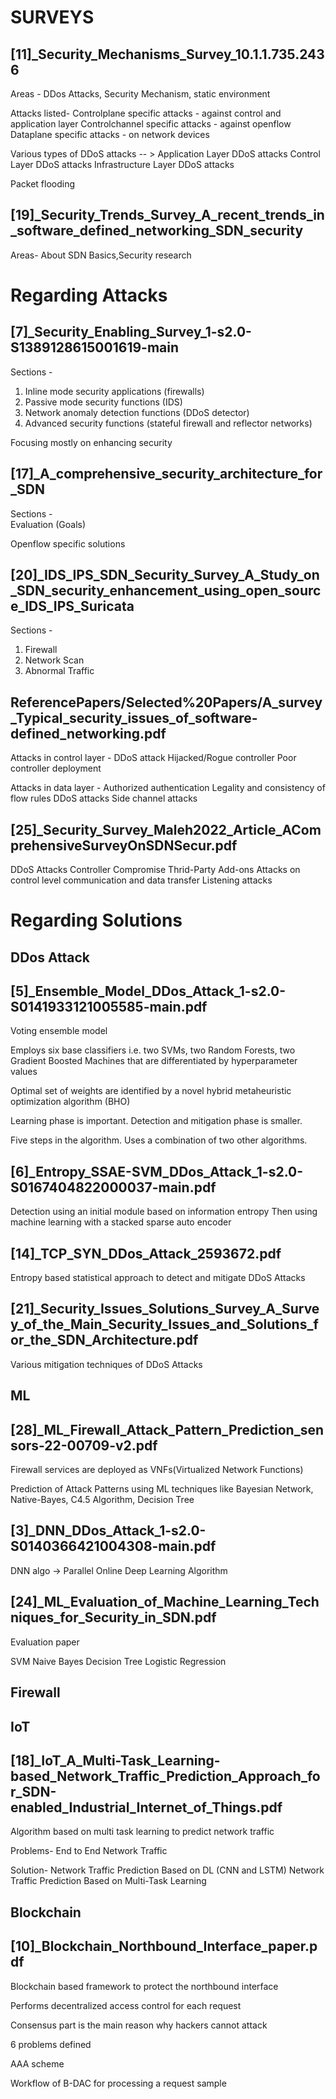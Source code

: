 
SURVEYS
===================================================================================

## \[11]\_Security_Mechanisms_Survey_10.1.1.735.2436 
Areas - DDos Attacks, Security Mechanism, static environment

Attacks listed-
Controlplane specific attacks - against control and application layer
Controlchannel specific attacks - against openflow
Dataplane specific attacks - on network devices

Various types of DDoS attacks -- >
Application Layer DDoS attacks
Control Layer DDoS attacks
Infrastructure Layer DDoS attacks

Packet flooding
 
## \[19]\_Security_Trends_Survey_A_recent_trends_in_software_defined_networking_SDN_security
Areas- About SDN Basics,Security research


Regarding Attacks
=====================================================================================

## \[7\]\_Security_Enabling_Survey_1-s2.0-S1389128615001619-main
Sections - <br>
1. Inline mode security applications (firewalls)
2. Passive mode security functions (IDS)
3. Network anomaly detection functions (DDoS detector)
4. Advanced security functions (stateful firewall and reflector networks)

Focusing mostly on enhancing security

## \[17\]\_A_comprehensive_security_architecture_for_SDN
Sections - <br>
Evaluation (Goals)

Openflow specific solutions

## \[20\]\_IDS_IPS_SDN_Security_Survey_A_Study_on_SDN_security_enhancement_using_open_source_IDS_IPS_Suricata
Sections - <br>
1. Firewall
2. Network Scan
3. Abnormal Traffic

## ReferencePapers/Selected%20Papers/A_survey_Typical_security_issues_of_software-defined_networking.pdf

Attacks in control layer -
DDoS attack
Hijacked/Rogue controller
Poor controller deployment

Attacks in data layer -
Authorized authentication
Legality and consistency of flow rules
DDoS attacks
Side channel attacks

## \[25\]\_Security_Survey_Maleh2022_Article_AComprehensiveSurveyOnSDNSecur.pdf

DDoS Attacks
Controller Compromise
Thrid-Party Add-ons
Attacks on control level communication and data transfer
Listening attacks


Regarding Solutions
=======================================================================================

DDos Attack
-----------

## \[5\]\_Ensemble_Model_DDos_Attack_1-s2.0-S0141933121005585-main.pdf

Voting ensemble model

Employs six base classifiers i.e. two SVMs, two Random Forests, two Gradient Boosted Machines that are differentiated by hyperparameter values

Optimal set of weights are identified by a novel hybrid metaheuristic optimization algorithm (BHO)

Learning phase is important. Detection and mitigation phase is smaller.

Five steps in the algorithm. Uses a combination of two other algorithms.

## \[6\]\_Entropy_SSAE-SVM_DDos_Attack_1-s2.0-S0167404822000037-main.pdf

Detection using an initial module based on information entropy
Then using machine learning with a stacked sparse auto encoder

## \[14\]\_TCP_SYN_DDos_Attack_2593672.pdf

Entropy based statistical approach to detect and mitigate DDoS Attacks


## \[21\]\_Security_Issues_Solutions_Survey_A_Survey_of_the_Main_Security_Issues_and_Solutions_for_the_SDN_Architecture.pdf

Various mitigation techniques of DDoS Attacks


ML
--

## \[28\]\_ML_Firewall_Attack_Pattern_Prediction_sensors-22-00709-v2.pdf

Firewall services are deployed as VNFs(Virtualized Network Functions)

Prediction of Attack Patterns using ML techniques like Bayesian Network, Native-Bayes, C4.5 Algorithm, Decision Tree

## \[3\]\_DNN_DDos_Attack_1-s2.0-S0140366421004308-main.pdf

DNN algo -> Parallel Online Deep Learning Algorithm

## \[24\]\_ML_Evaluation_of_Machine_Learning_Techniques_for_Security_in_SDN.pdf

Evaluation paper

SVM
Naive Bayes
Decision Tree
Logistic Regression


Firewall
--------

## 


IoT
---

## \[18\]\_IoT_A_Multi-Task_Learning-based_Network_Traffic_Prediction_Approach_for_SDN-enabled_Industrial_Internet_of_Things.pdf

Algorithm based on multi task learning to predict network traffic

Problems-
End to End Network Traffic

Solution-
Network Traffic Prediction Based on DL (CNN and LSTM)
Network Traffic Prediction Based on Multi-Task Learning


Blockchain
----------

## \[10\]\_Blockchain_Northbound_Interface_paper.pdf

Blockchain based framework to protect the northbound interface

Performs decentralized access control for each request

Consensus part is the main reason why hackers cannot attack

6 problems defined

AAA scheme

Workflow of B-DAC for processing a request sample